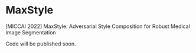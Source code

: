 # MaxStyle
[MICCAI 2022] MaxStyle: Adversarial Style Composition for Robust Medical Image Segmentation

Code will be published soon.
